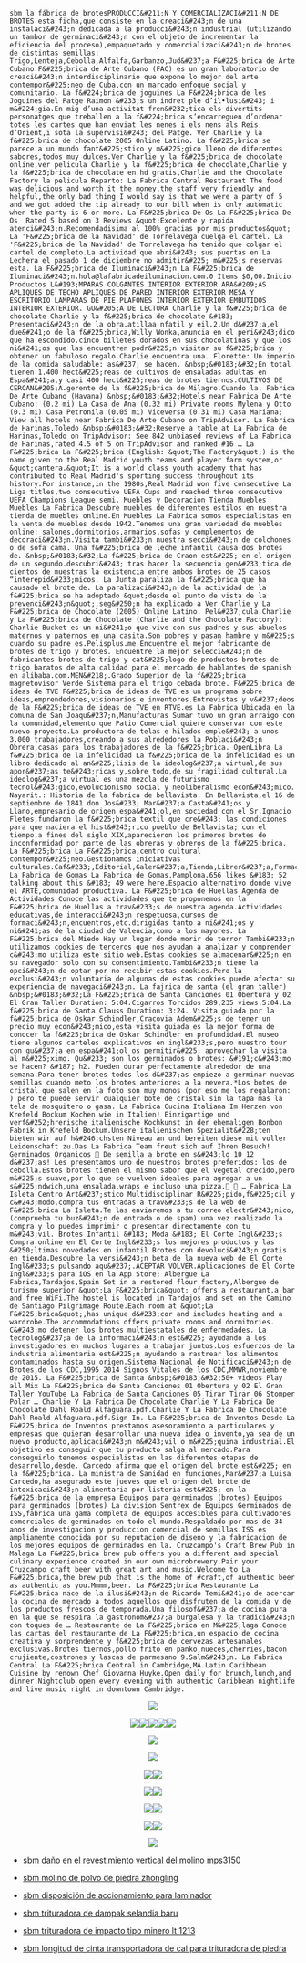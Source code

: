 
```
sbm la fábrica de brotesPRODUCCI&#211;N Y COMERCIALIZACI&#211;N DE BROTES esta ficha,que consiste en la creaci&#243;n de una instalaci&#243;n dedicada a la producci&#243;n industrial (utilizando un tambor de germinaci&#243;n con el objeto de incrementar la eficiencia del proceso),empaquetado y comercializaci&#243;n de brotes de distintas semillas: Trigo,Lenteja,Cebolla,Alfalfa,Garbanzo,Jud&#237;a F&#225;brica de Arte Cubano F&#225;brica de Arte Cubano (FAC) es un gran laboratorio de creaci&#243;n interdisciplinario que expone lo mejor del arte contempor&#225;neo de Cuba,con un marcado enfoque social y comunitario. La f&#224;brica de joguines La F&#224;brica de les Joguines del Patge Raimon &#233;s un indret ple d’il•lusi&#243; i m&#224;gia.En mig d’una activitat fren&#232;tica els divertits personatges que treballen a la f&#224;brica s’encarreguen d’ordenar totes les cartes que han enviat les nenes i els nens als Reis d’Orient,i sota la supervisi&#243; del Patge. Ver Charlie y la f&#225;brica de chocolate 2005 Online Latino. La f&#225;brica se parece a un mundo fant&#225;stico y m&#225;gico lleno de diferentes sabores,todos muy dulces.Ver Charlie y la f&#225;brica de chocolate online,ver pelicula Charlie y la f&#225;brica de chocolate,Charlie y la f&#225;brica de chocolate en hd gratis,Charlie and the Chocolate Factory la pelicula Reparto: La Fabrica Central Restaurant The food was delicious and worth it the money,the staff very friendly and helpful,the only bad thing I would say is that we were a party of 5 and we got added the tip already to our bill when is only automatic when the party is 6 or more. La F&#225;brica De Os La F&#225;brica De Os  Rated 5 based on 3 Reviews &quot;Excelente y rapida atenci&#243;n.Recomendadisima al 100% gracias por mis productos&quot; La 'F&#225;brica de la Navidad' de Torrelavega cuelga el cartel. La 'F&#225;brica de la Navidad' de Torrelavega ha tenido que colgar el cartel de completo.La actividad que abri&#243; sus puertas en La Lechera el pasado 1 de diciembre no admitir&#225; m&#225;s reservas esta. La F&#225;brica de Iluminaci&#243;n La F&#225;brica de Iluminaci&#243;n.hola@lafabricadeiluminacion.com.0 Items $0,00.Inicio Productos L&#193;MPARAS COLGANTES INTERIOR EXTERIOR ARA&#209;AS APLIQUES DE TECHO APLIQUES DE PARED INTERIOR EXTERIOR MESA Y ESCRITORIO LAMPARAS DE PIE PLAFONES INTERIOR EXTERIOR EMBUTIDOS INTERIOR EXTERIOR. GU&#205;A DE LECTURA Charlie y la f&#225;brica de chocolate Charlie y la f&#225;brica de chocolate &#183; Presentaci&#243;n de la obra.atillaa nfatil y eil.2.Un d&#237;a,el due&#241;o de la f&#225;brica,Willy Wonka,anuncia en el peri&#243;dico que ha escondido.cinco billetes dorados en sus chocolatinas y que los ni&#241;os que las encuentren podr&#225;n visitar su f&#225;brica y obtener un fabuloso regalo.Charlie encuentra una. Florette: Un imperio de la comida saludable: as&#237; se hacen. &nbsp;&#0183;&#32;En total tienen 1.400 hect&#225;reas de cultivos de ensaladas adultas en Espa&#241;a,y casi 400 hect&#225;reas de brotes tiernos.CULTIVOS DE CERCAN&#205;A.gerente de la f&#225;brica de Milagro.Cuando la. Fabrica De Arte Cubano (Havana) &nbsp;&#0183;&#32;Hotels near Fabrica De Arte Cubano: (0.2 mi) La Casa de Ana (0.32 mi) Private rooms Mylena y Otto (0.3 mi) Casa Petronila (0.05 mi) Viceversa (0.31 mi) Casa Mariana; View all hotels near Fabrica De Arte Cubano on TripAdvisor. La Fabrica de Harinas,Toledo &nbsp;&#0183;&#32;Reserve a table at La Fabrica de Harinas,Toledo on TripAdvisor: See 842 unbiased reviews of La Fabrica de Harinas,rated 4.5 of 5 on TripAdvisor and ranked #16 … La F&#225;brica La F&#225;brica (English: &quot;The Factory&quot;) is the name given to the Real Madrid youth teams and player farm system,or &quot;cantera.&quot;It is a world class youth academy that has contributed to Real Madrid's sporting success throughout its history.For instance,in the 1980s,Real Madrid won five consecutive La Liga titles,two consecutive UEFA Cups and reached three consecutive UEFA Champions League semi. Muebles y Decoracion Tienda Muebles Muebles La Fabrica Descubre muebles de diferentes estilos en nuestra tienda de muebles online.En Muebles La Fabrica somos especialistas en la venta de muebles desde 1942.Tenemos una gran variedad de muebles online: salones,dormitorios,armarios,sofas y complementos de decoraci&#243;n.Visita tambi&#233;n nuestra secci&#243;n de colchones o de sofa cama. Una f&#225;brica de leche infantil causa dos brotes de. &nbsp;&#0183;&#32;La f&#225;brica de Craon est&#225; en el origen de un segundo.descubri&#243; tras hacer la secuencia gen&#233;tica de cientos de muestras la existencia entre ambos brotes de 25 casos “interepid&#233;micos. La Junta paraliza la f&#225;brica que ha causado el brote de. La paralizaci&#243;n de la actividad de la f&#225;brica se ha adoptado &quot;desde el punto de vista de la prevenci&#243;n&quot;,seg&#250;n ha explicado a Ver Charlie y La F&#225;brica de Chocolate (2005) Online Latino. Pel&#237;cula Charlie y La F&#225;brica de Chocolate (Charlie and the Chocolate Factory): Charlie Bucket es un ni&#241;o que vive con sus padres y sus abuelos maternos y paternos en una casita.Son pobres y pasan hambre y m&#225;s cuando su padre es.Pelisplus.me Encuentre el mejor fabricante de brotes de trigo y brotes. Encuentre la mejor selecci&#243;n de fabricantes brotes de trigo y cat&#225;logo de productos brotes de trigo baratos de alta calidad para el mercado de hablantes de spanish en alibaba.com.MEN&#218;.Grado Superior de la f&#225;brica magnetovisor Verde Sistema para el trigo cebada brote. F&#225;brica de ideas de TVE F&#225;brica de ideas de TVE es un programa sobre ideas,emprendedores,visionarios e inventores.Entrevistas y v&#237;deos de la F&#225;brica de ideas de TVE en RTVE.es La Fabrica Ubicada en la comuna de San Joaqu&#237;n,Manufacturas Sumar tuvo un gran arraigo con la comunidad,elemento que Patio Comercial quiere conservar con este nuevo proyecto.La productora de telas e hilados emple&#243; a unos 3.000 trabajadores,creando a sus alrededores la Poblaci&#243;n Obrera,casas para los trabajadores de la f&#225;brica. OpenLibra La f&#225;brica de la infelicidad La f&#225;brica de la infelicidad es un libro dedicado al an&#225;lisis de la ideolog&#237;a virtual,de sus apor&#237;as te&#243;ricas y,sobre todo,de su fragilidad cultural.La ideolog&#237;a virtual es una mezcla de futurismo tecnol&#243;gico,evolucionismo social y neoliberalismo econ&#243;mico. Nayarit.: Historia de la fabrica de bellavista. En Bellavista,el 16 de septiembre de 1841 don Jos&#233; Mar&#237;a Casta&#241;os y Llano,empresario de origen espa&#241;ol,en sociedad con el Sr.Ignacio Fletes,fundaron la f&#225;brica textil que cre&#243; las condiciones para que naciera el hist&#243;rico pueblo de Bellavista; con el tiempo,a fines del siglo XIX,aparecieron los primeros brotes de inconformidad por parte de las obreras y obreros de la f&#225;brica. La F&#225;brica La F&#225;brica,centro cultural contempor&#225;neo.Gestionamos iniciativas culturales.Caf&#233;,‎Editorial,‎Galer&#237;a,Tienda,Librer&#237;a,Formaci&#243;n,Exposiciones La Fabrica de Gomas La Fabrica de Gomas,Pamplona.656 likes &#183; 52 talking about this &#183; 49 were here.Espacio alternativo donde vive el ARTE,comunidad productiva. La F&#225;brica de Huellas Agenda de Actividades Conoce las actividades que te proponemos en la F&#225;brica de Huellas a trav&#233;s de nuestra agenda.Actividades educativas,de interacci&#243;n respetuosa,cursos de formaci&#243;n,encuentros,etc.dirigidas tanto a ni&#241;os y ni&#241;as de la ciudad de Valencia,como a los mayores. La F&#225;brica del Miedo Hay un lugar donde morir de terror Tambi&#233;n utilizamos cookies de terceros que nos ayudan a analizar y comprender c&#243;mo utiliza este sitio web.Estas cookies se almacenar&#225;n en su navegador solo con su consentimiento.Tambi&#233;n tiene la opci&#243;n de optar por no recibir estas cookies.Pero la exclusi&#243;n voluntaria de algunas de estas cookies puede afectar su experiencia de navegaci&#243;n. La fajrica de santa (el gran taller) &nbsp;&#0183;&#32;La F&#225;brica de Santa Canciones 01 Obertura y 02 El Gran Taller Duration: 5:04.Cigarros Torcidos 289,235 views.5:04.La f&#225;brica de Santa Clauss Duration: 3:24. Visita guiada por la f&#225;brica de Oskar Schindler,Cracovia Adem&#225;s de tener un precio muy econ&#243;mico,esta visita guiada es la mejor forma de conocer la f&#225;brica de Oskar Schindler en profundidad.El museo tiene algunos carteles explicativos en ingl&#233;s,pero nuestro tour con gu&#237;a en espa&#241;ol os permitir&#225; aprovechar la visita al m&#225;ximo. Qu&#233; son los germinados o brotes: &#191;c&#243;mo se hacen? &#187; h2. Pueden durar perfectamente alrededor de una semana.Para tener brotes todos los d&#237;as empiezo a germinar nuevas semillas cuando meto los brotes anteriores a la nevera.*Los botes de cristal que salen en la foto son muy monos (por eso me los regalaron: ) pero te puede servir cualquier bote de cristal sin la tapa mas la tela de mosquitero o gasa. La Fabrica Cucina Italiana Im Herzen von Krefeld Bockum Kochen wie in Italien! Einzigartige und verf&#252;hrerische italienische Kochkunst in der ehemaligen Bonbon Fabrik in Krefeld Bockum.Unsere italienischen Spezialit&#228;ten bieten wir auf h&#246;chsten Niveau an und bereiten diese mit voller Leidenschaft zu.Das La Fabrica Team freut sich auf Ihren Besuch! Germinados Organicos 🌱 De semilla a brote en s&#243;lo 10 12 d&#237;as! Les presentamos uno de nuestros brotes preferidos: los de cebolla.Estos brotes tienen el mismo sabor que el vegetal crecido,pero m&#225;s suave,por lo que se vuelven ideales para agregar a un s&#225;ndwich,una ensalada,wraps e incluso una pizza.🍔 🍲 … Fabrica La Isleta Centro Art&#237;stico Multidisciplinar R&#225;pido,f&#225;cil y c&#243;modo,compra tus entradas a trav&#233;s de la web de F&#225;brica La Isleta.Te las enviaremos a tu correo electr&#243;nico,(comprueba tu buz&#243;n de entrada o de spam) una vez realizado la compra y lo puedes imprimir o presentar directamente con tu m&#243;vil. Brotes Infantil &#183; Moda &#183; El Corte Ingl&#233;s Compra online en El Corte Ingl&#233;s los mejores productos y las &#250;ltimas novedades en infantil Brotes con devoluci&#243;n gratis en tienda.Descubre la versi&#243;n beta de la nueva web de El Corte Ingl&#233;s pulsando aqu&#237;.ACEPTAR VOLVER.Aplicaciones de El Corte Ingl&#233;s para iOS en la App Store; Albergue La Fabrica,Tardajos,Spain Set in a restored flour factory,Albergue de turismo superior &quot;La F&#225;brica&quot; offers a restaurant,a bar and free WiFi.The hostel is located in Tardajos and set on the Camino de Santiago Pilgrimage Route.Each room at &quot;La F&#225;brica&quot;,has unique d&#233;cor and includes heating and a wardrobe.The accommodations offers private rooms and dormitories. C&#243;mo detener los brotes multiestatales de enfermedades. La tecnolog&#237;a de la informaci&#243;n est&#225; ayudando a los investigadores en muchos lugares a trabajar juntos.Los esfuerzos de la industria alimentaria est&#225;n ayudando a rastrear los alimentos contaminados hasta su origen.Sistema Nacional de Notificaci&#243;n de Brotes,de los CDC,1995 2014 Signos Vitales de los CDC,MMWR,noviembre de 2015. La F&#225;brica de Santa &nbsp;&#0183;&#32;50+ videos Play all Mix La F&#225;brica de Santa Canciones 01 Obertura y 02 El Gran Taller YouTube La Fabrica de Santa Canciones 05 Tirar Tirar 06 Stomper Polar … Charlie Y La Fabrica De Chocolate Charlie Y La Fabrica De Chocolate Dahl Roald Alfaguara.pdf.Charlie Y La Fabrica De Chocolate Dahl Roald Alfaguara.pdf.Sign In. La F&#225;brica de Inventos Desde La F&#225;brica de Inventos prestamos asesoramiento a particulares y empresas que quieran desarrollar una nueva idea o invento,ya sea de un nuevo producto,aplicaci&#243;n m&#243;vil o m&#225;quina industrial.El objetivo es conseguir que tu producto salga al mercado.Para conseguirlo tenemos especialistas en las diferentes etapas de desarrollo,desde. Carcedo afirma que el origen del brote est&#225; en la f&#225;brica. La ministra de Sanidad en funciones,Mar&#237;a Luisa Carcedo,ha asegurado este jueves que el origen del brote de intoxicaci&#243;n alimentaria por listeria est&#225; en la f&#225;brica de la empresa Equipos para germinados (brotes) Equipos para germinados (brotes) La division Sentrex de Equipos Germinados de ISS,fabrica una gama completa de equipos accesibles para cultivadores comerciales de germinados en todo el mundo.Respaldado por mas de 34 anos de investigacion y produccion comercial de semillas.ISS es ampliamente conocida por su reputacion de diseno y la fabricacion de los mejores equipos de germinados en la. Cruzcampo's Craft Brew Pub in Malaga La F&#225;brica brew pub offers you a different and special culinary experience created in our own microbrewery.Pair your Cruzcampo craft beer with great art and music.Welcome to La F&#225;brica,the brew pub that is the home of #craft,of authentic beer as authentic as you.Mmmm,beer. La F&#225;brica Restaurante La F&#225;brica nace de la ilusi&#243;n de Ricardo Temi&#241;o de acercar la cocina de mercado a todos aquellos que disfruten de la comida y de los productos frescos de temporada.Una filosof&#237;a de cocina pura en la que se respira la gastronom&#237;a burgalesa y la tradici&#243;n con toques de … Restaurante de La F&#225;brica en M&#225;laga Conoce las cartas del restaurante de La F&#225;brica,un espacio de cocina creativa y sorprendente y f&#225;brica de cervezas artesanales exclusivas.Brotes tiernos,pollo frito en panko,nueces,cherries,bacon crujiente,costrones y lascas de parmesano 9.Salm&#243;n. La Fabrica Central La F&#225;brica Central in Cambridge,MA.Latin Caribbean Cuisine by renown Chef Giovanna Huyke.Open daily for brunch,lunch,and dinner.Nightclub open every evening with authentic Caribbean nightlife and live music right in downtown Cambridge. 
```

<div align="center">

<a href="https://es-crusher.shibang-china.com/github&k=sbm+la+f%C3%A1brica+de+brotes"><img src="https://static.shibang-china.com/es/crusher/logo.jpg"></a>

<a href="https://es-crusher.shibang-china.com/github&k=sbm+la+f%C3%A1brica+de+brotes"><img src="https://static.shibang-china.com/es/crusher/index.jpg"></a><a href="https://es-crusher.shibang-china.com/material.htmlgithub&k=sbm+la+f%C3%A1brica+de+brotes"><img src="https://static.shibang-china.com/es/crusher/material.jpg"></a><a href="https://es-crusher.shibang-china.com/application.htmlgithub&k=sbm+la+f%C3%A1brica+de+brotes"><img src="https://static.shibang-china.com/es/crusher/application.jpg"></a><a href="https://es-crusher.shibang-china.com/aboutus.htmlgithub&k=sbm+la+f%C3%A1brica+de+brotes"><img src="https://static.shibang-china.com/es/crusher/aboutus.jpg"></a><a href="https://es-crusher.shibang-china.com/contact.htmlgithub&k=sbm+la+f%C3%A1brica+de+brotes"><img src="https://static.shibang-china.com/es/crusher/contact.jpg"></a>

<a href="https://es-crusher.shibang-china.com/github&k=sbm+la+f%C3%A1brica+de+brotes"><img src="https://static.shibang-china.com/es/crusher/banner.jpg"></a>

<a href="https://swt.shibang-china.com/github&k=sbm+la+f%C3%A1brica+de+brotes"><img src="https://static.shibang-china.com/es/crusher/text.jpg"></a>

<a href="https://swt.shibang-china.com/github&k=sbm+la+f%C3%A1brica+de+brotes"><img src="https://static.shibang-china.com/es/crusher/chat.jpg"></a><a href="https://es-crusher.shibang-china.com/contact.htmlgithub&k=sbm+la+f%C3%A1brica+de+brotes"><img src="https://static.shibang-china.com/es/crusher/message.jpg"></a>

<a href="https://es-crusher.shibang-china.com/products/pe.htmlgithub&k=sbm+la+f%C3%A1brica+de+brotes"><img src="https://static.shibang-china.com/es/crusher/pe.jpg"></a><a href="https://es-crusher.shibang-china.com/products/pf.htmlgithub&k=sbm+la+f%C3%A1brica+de+brotes"><img src="https://static.shibang-china.com/es/crusher/pf.jpg"></a>

<a href="https://es-crusher.shibang-china.com/products/hpt.htmlgithub&k=sbm+la+f%C3%A1brica+de+brotes"><img src="https://static.shibang-china.com/es/crusher/hpt.jpg"></a><a href="https://es-crusher.shibang-china.com/products/vsi.htmlgithub&k=sbm+la+f%C3%A1brica+de+brotes"><img src="https://static.shibang-china.com/es/crusher/vsi.jpg"></a>

<a href="https://es-crusher.shibang-china.com/products/klv.htmlgithub&k=sbm+la+f%C3%A1brica+de+brotes"><img src="https://static.shibang-china.com/es/crusher/klv.jpg"></a><a href="https://es-crusher.shibang-china.com/products/portable.htmlgithub&k=sbm+la+f%C3%A1brica+de+brotes"><img src="https://static.shibang-china.com/es/crusher/portable.jpg"></a>

<a href="https://swt.shibang-china.com/github&k=sbm+la+f%C3%A1brica+de+brotes"><img src="https://static.shibang-china.com/es/crusher/case.jpg"></a>

</div>


* [sbm daño en el revestimiento vertical del molino mps3150](sbm%20da%C3%B1o%20en%20el%20revestimiento%20vertical%20del%20molino%20mps3150.md)

* [sbm molino de polvo de piedra zhongling](sbm%20molino%20de%20polvo%20de%20piedra%20zhongling.md)

* [sbm disposición de accionamiento para laminador](sbm%20disposici%C3%B3n%20de%20accionamiento%20para%20laminador.md)

* [sbm trituradora de dampak selandia baru](sbm%20trituradora%20de%20dampak%20selandia%20baru.md)

* [sbm trituradora de impacto tipo minero lt 1213](sbm%20trituradora%20de%20impacto%20tipo%20minero%20lt%201213.md)

* [sbm longitud de cinta transportadora de cal para trituradora de piedra](sbm%20longitud%20de%20cinta%20transportadora%20de%20cal%20para%20trituradora%20de%20piedra.md)